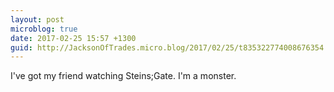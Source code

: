 ```yaml
---
layout: post
microblog: true
date: 2017-02-25 15:57 +1300
guid: http://JacksonOfTrades.micro.blog/2017/02/25/t835322774008676354.html
---
```

I've got my friend watching Steins;Gate. I'm a monster.
